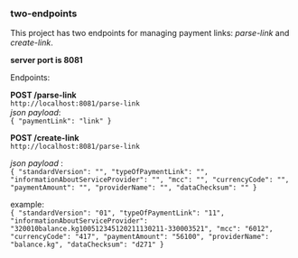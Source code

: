 ### two-endpoints


This project has two endpoints for managing payment links: _parse-link_ and _create-link_.


**server port is 8081**

Endpoints:


**POST /parse-link**  
`http://localhost:8081/parse-link`  
_json payload_:  
`
{
    "paymentLink": "link"
}
`

**POST /create-link**  
`http://localhost:8081/parse-link`  
  
_json payload_ :  
`
{
   "standardVersion": "",
   "typeOfPaymentLink": "",
   "informationAboutServiceProvider": "",
   "mcc": "",
   "currencyCode": "",
   "paymentAmount": "",
   "providerName": "",
   "dataChecksum": ""
}
`  
  
example:   
`
{
    "standardVersion": "01",
    "typeOfPaymentLink": "11",
    "informationAboutServiceProvider": "320010balance.kg100512345120211130211-330003521",
    "mcc": "6012",
    "currencyCode": "417",
    "paymentAmount": "56100",
    "providerName": "balance.kg",
    "dataChecksum": "d271"
}
`

